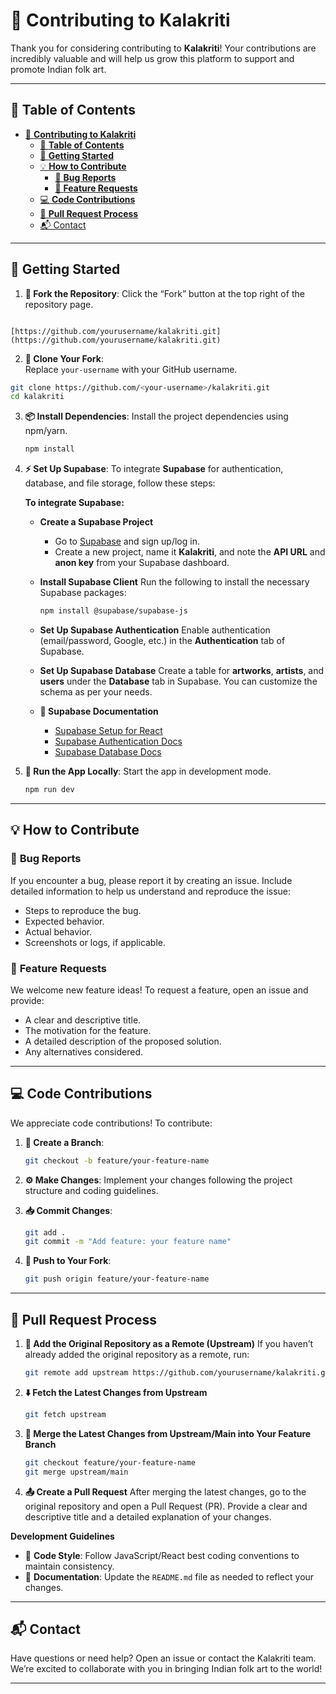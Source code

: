 # 🧡 **Contributing to Kalakriti**

Thank you for considering contributing to **Kalakriti**! Your contributions are incredibly valuable and will help us grow this platform to support and promote Indian folk art.

---

## 📑 **Table of Contents**

- [🧡 **Contributing to Kalakriti**](#-contributing-to-kalakriti)
  - [📑 **Table of Contents**](#-table-of-contents)
  - [🏁 **Getting Started**](#-getting-started)
  - [💡 **How to Contribute**](#-how-to-contribute)
    - [🐛 **Bug Reports**](#-bug-reports)
    - [🌟 **Feature Requests**](#-feature-requests)
  - [💻 **Code Contributions**](#-code-contributions)
  - [🔄 **Pull Request Process**](#-pull-request-process)
  - [📬 Contact](#-contact)

---

## 🏁 **Getting Started**

1. **🍴 Fork the Repository**: Click the “Fork” button at the top right of the repository page.  
```

[https://github.com/yourusername/kalakriti.git](https://github.com/yourusername/kalakriti.git)

````

2. **📂 Clone Your Fork**:  
Replace `your-username` with your GitHub username.  
```bash
git clone https://github.com/<your-username>/kalakriti.git
cd kalakriti
````

3. **📦 Install Dependencies**:
   Install the project dependencies using npm/yarn.

   ```bash
   npm install
   ```

4. **⚡ Set Up Supabase**:
   To integrate **Supabase** for authentication, database, and file storage, follow these steps:

   **To integrate Supabase:**

   * **Create a Supabase Project**

     * Go to [Supabase](https://supabase.io/) and sign up/log in.
     * Create a new project, name it **Kalakriti**, and note the **API URL** and **anon key** from your Supabase dashboard.

   * **Install Supabase Client**
     Run the following to install the necessary Supabase packages:

     ```bash
     npm install @supabase/supabase-js
     ```

   * **Set Up Supabase Authentication**
     Enable authentication (email/password, Google, etc.) in the **Authentication** tab of Supabase.

   * **Set Up Supabase Database**
     Create a table for **artworks**, **artists**, and **users** under the **Database** tab in Supabase. You can customize the schema as per your needs.

   * **📖 Supabase Documentation**
     * [Supabase Setup for React](https://supabase.io/docs/guides/with-react)
     * [Supabase Authentication Docs](https://supabase.io/docs/guides/auth)
     * [Supabase Database Docs](https://supabase.io/docs/guides/database)

5. **🚀 Run the App Locally**:
   Start the app in development mode.

   ```bash
   npm run dev
   ```

---

## 💡 **How to Contribute**

### 🐛 **Bug Reports**

If you encounter a bug, please report it by creating an issue. Include detailed information to help us understand and reproduce the issue:

* Steps to reproduce the bug.
* Expected behavior.
* Actual behavior.
* Screenshots or logs, if applicable.

### 🌟 **Feature Requests**

We welcome new feature ideas! To request a feature, open an issue and provide:

* A clear and descriptive title.
* The motivation for the feature.
* A detailed description of the proposed solution.
* Any alternatives considered.

---

## 💻 **Code Contributions**

We appreciate code contributions! To contribute:

1. **🌿 Create a Branch**:

   ```bash
   git checkout -b feature/your-feature-name
   ```

2. **⚙️ Make Changes**:
   Implement your changes following the project structure and coding guidelines.

3. **📥 Commit Changes**:

   ```bash
   git add .
   git commit -m "Add feature: your feature name"
   ```

4. **🚀 Push to Your Fork**:

   ```bash
   git push origin feature/your-feature-name
   ```

---

## 🔄 **Pull Request Process**

1. **🔗 Add the Original Repository as a Remote (Upstream)**
   If you haven’t already added the original repository as a remote, run:

   ```bash
   git remote add upstream https://github.com/yourusername/kalakriti.git
   ```

2. **⬇️ Fetch the Latest Changes from Upstream**

   ```bash
   git fetch upstream
   ```

3. **🔀 Merge the Latest Changes from Upstream/Main into Your Feature Branch**

   ```bash
   git checkout feature/your-feature-name
   git merge upstream/main
   ```

4. **📤 Create a Pull Request**
   After merging the latest changes, go to the original repository and open a Pull Request (PR). Provide a clear and descriptive title and a detailed explanation of your changes.

**Development Guidelines**

* 🧹 **Code Style**: Follow JavaScript/React best coding conventions to maintain consistency.
* 📝 **Documentation**: Update the `README.md` file as needed to reflect your changes.

---

## 📬 Contact

Have questions or need help? Open an issue or contact the Kalakriti team. We’re excited to collaborate with you in bringing Indian folk art to the world!

---

```

